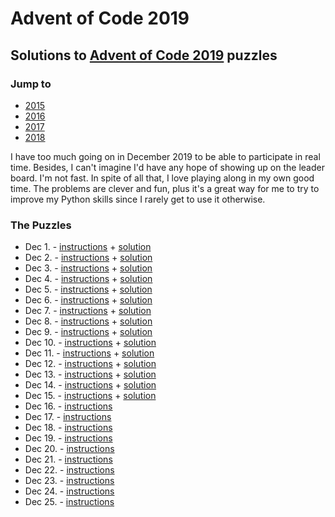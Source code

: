 # Advent of Code 2019

## Solutions to [Advent of Code 2019](https://adventofcode.com/2019/) puzzles

### Jump to
- [2015](https://github.com/SSteve/AdventOfCode/tree/master/Advent2015)
- [2016](https://github.com/SSteve/AdventOfCode/tree/master/Advent2016)
- [2017](https://github.com/SSteve/AdventOfCode/tree/master/Advent2017)
- [2018](https://github.com/SSteve/AdventOfCode/tree/master/Advent2018)

I have too much going on in December 2019 to be able to participate in real time. Besides, I can't imagine I'd have any hope of showing up on the leader board. I'm not fast. In spite of all that, I love playing along in my own good time. The problems are clever and fun, plus it's a great way for me to try to improve my Python skills since I rarely get to use it otherwise.

### The Puzzles
- Dec 1. - [instructions](http://adventofcode.com/2019/day/1) + [solution](./1.py)
- Dec 2. - [instructions](http://adventofcode.com/2019/day/2) + [solution](./2.py)
- Dec 3. - [instructions](http://adventofcode.com/2019/day/3) + [solution](./3.py)
- Dec 4. - [instructions](http://adventofcode.com/2019/day/4) + [solution](./4.py)
- Dec 5. - [instructions](http://adventofcode.com/2019/day/5) + [solution](./5.py)
- Dec 6. - [instructions](http://adventofcode.com/2019/day/6) + [solution](./6.py)
- Dec 7. - [instructions](http://adventofcode.com/2019/day/7) + [solution](./7.py)
- Dec 8. - [instructions](http://adventofcode.com/2019/day/8) + [solution](./8.py)
- Dec 9. - [instructions](http://adventofcode.com/2019/day/9) + [solution](./9.py)
- Dec 10. - [instructions](http://adventofcode.com/2019/day/10) + [solution](./10.py)
- Dec 11. - [instructions](http://adventofcode.com/2019/day/11) + [solution](./11.py)
- Dec 12. - [instructions](http://adventofcode.com/2019/day/12) + [solution](./12.py)
- Dec 13. - [instructions](http://adventofcode.com/2019/day/13) + [solution](./13.py)
- Dec 14. - [instructions](http://adventofcode.com/2019/day/14) + [solution](./14.py)
- Dec 15. - [instructions](http://adventofcode.com/2019/day/15) + [solution](./15.py)
- Dec 16. - [instructions](http://adventofcode.com/2019/day/16)
- Dec 17. - [instructions](http://adventofcode.com/2019/day/17)
- Dec 18. - [instructions](http://adventofcode.com/2019/day/18)
- Dec 19. - [instructions](http://adventofcode.com/2019/day/19)
- Dec 20. - [instructions](http://adventofcode.com/2019/day/20)
- Dec 21. - [instructions](http://adventofcode.com/2019/day/21)
- Dec 22. - [instructions](http://adventofcode.com/2019/day/22)
- Dec 23. - [instructions](http://adventofcode.com/2019/day/23)
- Dec 24. - [instructions](http://adventofcode.com/2019/day/24)
- Dec 25. - [instructions](http://adventofcode.com/2019/day/25)
